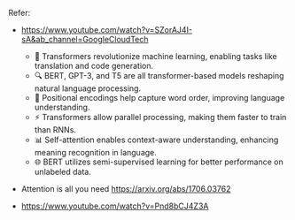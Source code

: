 Refer:
* https://www.youtube.com/watch?v=SZorAJ4I-sA&ab_channel=GoogleCloudTech

  - 🚀 Transformers revolutionize machine learning, enabling tasks like translation and code generation.
  - 🔍 BERT, GPT-3, and T5 are all transformer-based models reshaping natural language processing.
  - 🧠 Positional encodings help capture word order, improving language understanding.
  - ⚡ Transformers allow parallel processing, making them faster to train than RNNs.
  - 📊 Self-attention enables context-aware understanding, enhancing meaning recognition in language.
  - 🌐 BERT utilizes semi-supervised learning for better performance on unlabeled data.

* Attention is all you need https://arxiv.org/abs/1706.03762
* https://www.youtube.com/watch?v=Pnd8bCJ4Z3A
